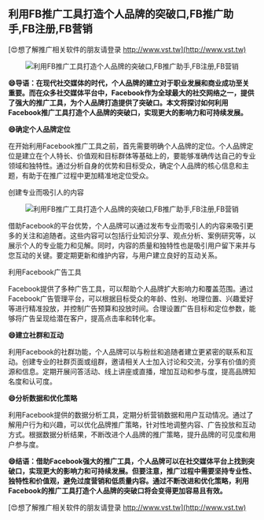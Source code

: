 ## **利用FB推广工具打造个人品牌的突破口,FB推广助手,FB注册,FB营销**

[😍想了解推广相关软件的朋友请登录 http://www.vst.tw](http://www.vst.tw)

 <center><img src="https://vst.tw/MP4/tuiguang/png/2.png" alt="利用FB推广工具打造个人品牌的突破口,FB推广助手,FB注册,FB营销"></center>

**😄导语：在现代社交媒体的时代，个人品牌的建立对于职业发展和商业成功至关重要。而在众多社交媒体平台中，Facebook作为全球最大的社交网络之一，提供了强大的推广工具，为个人品牌打造提供了突破口。本文将探讨如何利用Facebook推广工具打造个人品牌的突破口，实现更大的影响力和可持续发展。**

**😄确定个人品牌定位**

在开始利用Facebook推广工具之前，首先需要明确个人品牌的定位。个人品牌定位是建立在个人特长、价值观和目标群体等基础上的，要能够准确传达自己的专业领域和独特性。通过分析自身的优势和目标受众，确定个人品牌的核心信息和主题，有助于在推广过程中更加精准地定位受众。

创建专业而吸引人的内容

 <center><img src="https://vst.tw/MP4/tuiguang/png/2.png" alt="利用FB推广工具打造个人品牌的突破口,FB推广助手,FB注册,FB营销"></center>

借助Facebook的平台优势，个人品牌可以通过发布专业而吸引人的内容来吸引更多的关注和追随者。这些内容可以包括行业知识分享、观点分析、案例研究等，以展示个人的专业能力和见解。同时，内容的质量和独特性也是吸引用户留下来并与您互动的关键。要定期更新和维护内容，与用户建立良好的互动关系。

利用Facebook广告工具

Facebook提供了多种广告工具，可以帮助个人品牌扩大影响力和覆盖范围。通过Facebook广告管理平台，可以根据目标受众的年龄、性别、地理位置、兴趣爱好等进行精准投放，并控制广告预算和投放时间。合理设置广告目标和定位参数，能够将广告呈现给潜在客户，提高点击率和转化率。

**😄建立社群和互动**

利用Facebook的社群功能，个人品牌可以与粉丝和追随者建立更紧密的联系和互动。创建专业的社群页面或组群，邀请相关人士加入讨论和交流，分享有价值的资源和信息。定期开展问答活动、线上讲座或直播，增加互动和参与度，提高品牌知名度和认可度。

**😄分析数据和优化策略**

利用Facebook提供的数据分析工具，定期分析营销数据和用户互动情况。通过了解用户行为和兴趣，可以优化品牌推广策略，针对性地调整内容、广告投放和互动方式。根据数据分析结果，不断改进个人品牌的推广策略，提升品牌的可见度和用户参与度。

**😄结语：借助Facebook强大的推广工具，个人品牌可以在社交媒体平台上找到突破口，实现更大的影响力和可持续发展。但要注意，推广过程中需要坚持专业性、独特性和价值观，避免过度营销和低质量内容。通过不断改进和优化策略，利用Facebook的推广工具打造个人品牌的突破口将会变得更加容易且有效。**

[😍想了解推广相关软件的朋友请登录 http://www.vst.tw](http://www.vst.tw)



